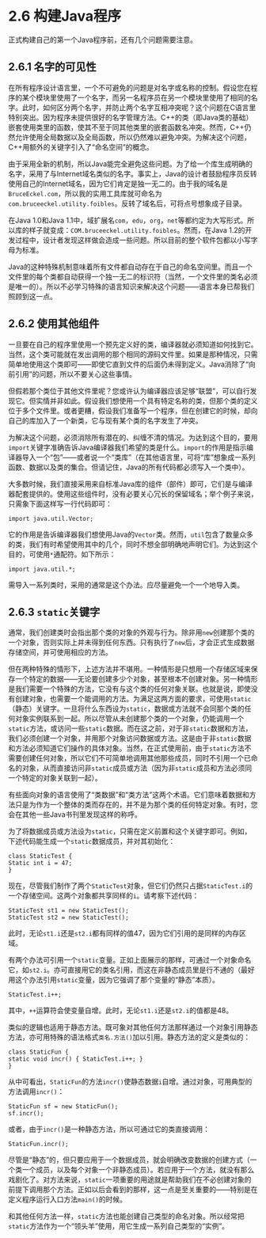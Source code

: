 # 2.6 构建Java程序


正式构建自己的第一个Java程序前，还有几个问题需要注意。

## 2.6.1 名字的可见性

在所有程序设计语言里，一个不可避免的问题是对名字或名称的控制。假设您在程序的某个模块里使用了一个名字，而另一名程序员在另一个模块里使用了相同的名字。此时，如何区分两个名字，并防止两个名字互相冲突呢？这个问题在C语言里特别突出。因为程序未提供很好的名字管理方法。C++的类（即Java类的基础）嵌套使用类里的函数，使其不至于同其他类里的嵌套函数名冲突。然而，C++仍然允许使用全局数据以及全局函数，所以仍然难以避免冲突。为解决这个问题，C++用额外的关键字引入了“命名空间”的概念。

由于采用全新的机制，所以Java能完全避免这些问题。为了给一个库生成明确的名字，采用了与Internet域名类似的名字。事实上，Java的设计者鼓励程序员反转使用自己的Internet域名，因为它们肯定是独一无二的。由于我的域名是`BruceEckel.com`，所以我的实用工具库就可命名为`com.bruceeckel.utility.foibles`。反转了域名后，可将点号想象成子目录。

在Java 1.0和Java 1.1中，域扩展名`com`，`edu`，`org`，`net`等都约定为大写形式。所以库的样子就变成：`COM.bruceeckel.utility.foibles`。然而，在Java 1.2的开发过程中，设计者发现这样做会造成一些问题。所以目前的整个软件包都以小写字母为标准。

Java的这种特殊机制意味着所有文件都自动存在于自己的命名空间里。而且一个文件里的每个类都自动获得一个独一无二的标识符（当然，一个文件里的类名必须是唯一的）。所以不必学习特殊的语言知识来解决这个问题——语言本身已帮我们照顾到这一点。

## 2.6.2 使用其他组件

一旦要在自己的程序里使用一个预先定义好的类，编译器就必须知道如何找到它。当然，这个类可能就在发出调用的那个相同的源码文件里。如果是那种情况，只需简单地使用这个类即可——即使它直到文件的后面仍未得到定义。Java消除了“向前引用”的问题，所以不要关心这些事情。

但假若那个类位于其他文件里呢？您或许认为编译器应该足够“联盟”，可以自行发现它。但实情并非如此。假设我们想使用一个具有特定名称的类，但那个类的定义位于多个文件里。或者更糟，假设我们准备写一个程序，但在创建它的时候，却向自己的库加入了一个新类，它与现有某个类的名字发生了冲突。

为解决这个问题，必须消除所有潜在的、纠缠不清的情况。为达到这个目的，要用`import`关键字准确告诉Java编译器我们希望的类是什么。`import`的作用是指示编译器导入一个“包”——或者说一个“类库”（在其他语言里，可将“库”想象成一系列函数、数据以及类的集合。但请记住，Java的所有代码都必须写入一个类中）。

大多数时候，我们直接采用来自标准Java库的组件（部件）即可，它们是与编译器配套提供的。使用这些组件时，没有必要关心冗长的保留域名；举个例子来说，只需象下面这样写一行代码即可：

```
import java.util.Vector;
```

它的作用是告诉编译器我们想使用Java的`Vector`类。然而，`util`包含了数量众多的类，我们有时希望使用其中的几个，同时不想全部明确地声明它们。为达到这个目的，可使用`*`通配符。如下所示：

```
import java.util.*;
```

需导入一系列类时，采用的通常是这个办法。应尽量避免一个一个地导入类。

## 2.6.3 `static`关键字

通常，我们创建类时会指出那个类的对象的外观与行为。除非用`new`创建那个类的一个对象，否则实际上并未得到任何东西。只有执行了`new`后，才会正式生成数据存储空间，并可使用相应的方法。

但在两种特殊的情形下，上述方法并不堪用。一种情形是只想用一个存储区域来保存一个特定的数据——无论要创建多少个对象，甚至根本不创建对象。另一种情形是我们需要一个特殊的方法，它没有与这个类的任何对象关联。也就是说，即使没有创建对象，也需要一个能调用的方法。为满足这两方面的要求，可使用`static`（静态）关键字。一旦将什么东西设为`static`，数据或方法就不会同那个类的任何对象实例联系到一起。所以尽管从未创建那个类的一个对象，仍能调用一个`static`方法，或访问一些`static`数据。而在这之前，对于非`static`数据和方法，我们必须创建一个对象，并用那个对象访问数据或方法。这是由于非`static`数据和方法必须知道它们操作的具体对象。当然，在正式使用前，由于`static`方法不需要创建任何对象，所以它们不可简单地调用其他那些成员，同时不引用一个已命名的对象，从而直接访问非`static`成员或方法（因为非`static`成员和方法必须同一个特定的对象关联到一起）。

有些面向对象的语言使用了“类数据”和“类方法”这两个术语。它们意味着数据和方法只是为作为一个整体的类而存在的，并不是为那个类的任何特定对象。有时，您会在其他一些Java书刊里发现这样的称呼。

为了将数据成员或方法设为`static`，只需在定义前置和这个关键字即可。例如，下述代码能生成一个`static`数据成员，并对其初始化：

```
class StaticTest {
Static int i = 47;
}
```

现在，尽管我们制作了两个`StaticTest`对象，但它们仍然只占据`StaticTest.i`的一个存储空间。这两个对象都共享同样的`i`。请考察下述代码：

```
StaticTest st1 = new StaticTest();
StaticTest st2 = new StaticTest();
```

此时，无论`st1.i`还是`st2.i`都有同样的值47，因为它们引用的是同样的内存区域。

有两个办法可引用一个`static`变量。正如上面展示的那样，可通过一个对象命名它，如`st2.i`。亦可直接用它的类名引用，而这在非静态成员里是行不通的（最好用这个办法引用`static`变量，因为它强调了那个变量的“静态”本质）。

```
StaticTest.i++;
```

其中，`++`运算符会使变量自增。此时，无论`st1.i`还是`st2.i`的值都是48。

类似的逻辑也适用于静态方法。既可象对其他任何方法那样通过一个对象引用静态方法，亦可用特殊的语法格式`类名.方法()`加以引用。静态方法的定义是类似的：

```
class StaticFun {
static void incr() { StaticTest.i++; }
}
```

从中可看出，`StaticFun`的方法`incr()`使静态数据`i`自增。通过对象，可用典型的方法调用`incr()`：

```
StaticFun sf = new StaticFun();
sf.incr();
```

或者，由于`incr()`是一种静态方法，所以可通过它的类直接调用：

```
StaticFun.incr();
```

尽管是“静态”的，但只要应用于一个数据成员，就会明确改变数据的创建方式（一个类一个成员，以及每个对象一个非静态成员）。若应用于一个方法，就没有那么戏剧化了。对方法来说，`static`一项重要的用途就是帮助我们在不必创建对象的前提下调用那个方法。正如以后会看到的那样，这一点是至关重要的——特别是在定义程序运行入口方法`main()`的时候。

和其他任何方法一样，`static`方法也能创建自己类型的命名对象。所以经常把`static`方法作为一个“领头羊”使用，用它生成一系列自己类型的“实例”。

